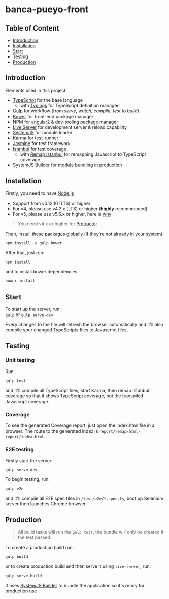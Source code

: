 # banca-pueyo-front

## Table of Content
* [Introduction](#introduction)
* [Installation](#installation)
* [Start](#start)
* [Testing](#testing)
* [Production](#production)

## Introduction
Elements used in this project:
* [TypeScript](http://www.typescriptlang.org/) for the base language
  * with [Typings](https://github.com/typings/typings) for TypeScript definition manager
* [Gulp](http://gulpjs.com/) for workflow (from *serve*, *watch*, *compile*, *test* to *build*)
* [Bower](http://bower.io/) for front-end package manager
* [NPM](https://www.npmjs.com/) for angular2 & dev-tooling package manager
* [Live Server](https://github.com/tapio/live-server) for development server & reload capability
* [SystemJS](https://github.com/systemjs/systemjs) for module loader
* [Karma](http://karma-runner.github.io/) for test-runner
* [Jasmine](http://jasmine.github.io/) for test framework
* [Istanbul](https://github.com/gotwarlost/istanbul) for test coverage
  * with [Remap Istanbul](https://github.com/SitePen/remap-istanbul) for remapping Javascript to TypeScript coverage
* [SystemJS Builder](https://github.com/systemjs/builder) for module bundling in production

## Installation
Firstly, you need to have [Node.js](https://nodejs.org/en/) 
- Support from v0.12.10 (LTS) or higher 
- For v4, please use v4.3.x (LTS) or higher (**highly** recommended)
- For v5, please use v5.6.x or higher, here is [why](https://nodejs.org/en/blog/vulnerability/february-2016-security-releases/)

> You need v4.x or higher for [Protractor](https://angular.github.io/protractor/#/)

Then, install these packages globally (if they're not already in your system):   
```bash
npm install -g gulp bower
```

After that, just run:
```bash
npm install
```
and to install bower dependencies:
```bash
bower install
```

## Start
To start up the server, run:   
`gulp` or `gulp serve-dev`

Every changes to the file will refresh the browser automatically
and it'll also compile your changed TypeScripts files to Javascript files.

## Testing

### Unit testing
Run:
```bash
gulp test
```
and it'll compile all TypeScript files, start Karma, then remap Istanbul coverage so that it shows TypeScript coverage, not the transpiled Javascript coverage.

### Coverage
To see the generated Coverage report, just open the index.html file in a browser. 
The route to the generated index is `report/remap/html-report/index.html`.

### E2E testing
Firstly start the server:
```
gulp serve-dev
```
To begin testing, run:
```bash
gulp e2e
```
and it'll compile all E2E spec files in `/test/e2e/*.spec.ts`, boot up Selenium server then launches Chrome browser.

## Production
> All build tasks will run the `gulp test`, the bundle will only be created if the test passed.

To create a production build run:
```bash
gulp build
```
or to create production build and then serve it using `live-server`, run:
```bash
gulp serve-build
```
It uses [SystemJS Builder](https://github.com/systemjs/builder) to bundle the application so it's ready for production use
